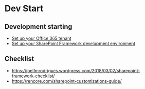# Dev Start

## Development starting

- [Set up your Office 365 tenant](https://docs.microsoft.com/en-us/sharepoint/dev/spfx/set-up-your-developer-tenant)
- [Set up your SharePoint Framework development environment](https://docs.microsoft.com/en-us/sharepoint/dev/spfx/set-up-your-development-environment)

## Checklist

- <https://joelfmrodrigues.wordpress.com/2018/03/02/sharepoint-framework-checklist/>
- <https://rencore.com/sharepoint-customizations-guide/>
